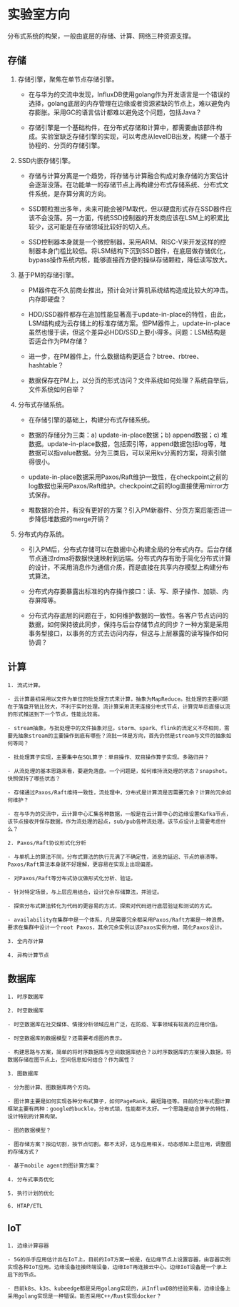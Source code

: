 # 实验室方向

分布式系统的构架，一般由底层的存储、计算、网络三种资源支撑。

## 存储

1. 存储引擎，聚焦在单节点存储引擎。

    - 在与华为的交流中发现，InfluxDB使用golang作为开发语言是一个错误的选择，golang底层的内存管理在边缘或者资源紧缺的节点上，难以避免内存膨胀。采用GC的语言估计都难以避免这个问题，包括Java？

    - 存储引擎是一个基础构件，在分布式存储和计算中，都需要由该部件构成。实验室缺乏存储引擎的实现，可以考虑从levelDB出发，构建一个基于协程的、分页的存储引擎。

2. SSD内嵌存储引擎。

    - 存储与计算分离是一个趋势，将存储与计算融合构成对象存储的方案估计会逐渐没落。在功能单一的存储节点上再构建分布式存储系统、分布式文件系统，是存算分离的方向。

    - SSD颗粒推出多年，未来可能会被PM取代，但以硬盘形式存在SSD器件应该不会没落。另一方面，传统SSD控制器的开发商应该在LSM上的积累比较少，这可能是在存储领域比较好的切入点。

    - SSD控制器本身就是一个微控制器，采用ARM、RISC-V来开发这样的控制器本身门槛比较低。将LSM结构下沉到SSD器件，在底层做存储优化，bypass操作系统内核，能够直接而方便的操纵存储颗粒，降低读写放大。

3. 基于PM的存储引擎。

    - PM器件在不久前商业推出，预计会对计算机系统结构造成比较大的冲击。内存即硬盘？

    - HDD/SSD器件都存在追加性能显著高于update-in-place的特性，由此，LSM结构成为云存储上的标准存储方案。但PM器件上，update-in-place虽然也慢于读，但这个差异必HDD/SSD上要小得多。问题：LSM结构是否适合作为PM存储？

    - 进一步，在PM器件上，什么数据结构更适合？btree、rbtree、hashtable？

    - 数据保存在PM上，以分页的形式访问？文件系统如何处理？系统自举后，文件系统如何自举？

4. 分布式存储系统。

    - 在存储引擎的基础上，构建分布式存储系统。

    - 数据的存储分为三类：a) update-in-place数据；b) append数据；c) 堆数据。update-in-place数据，包括索引等，append数据包括log等，堆数据可以指value数据。分为三类后，可以采用kv分离的方案，将索引做得很小。

    - update-in-place数据采用Paxos/Raft维护一致性，在checkpoint之前的log数据也采用Paxos/Raft维护。checkpoint之前的log直接使用mirror方式保存。

    - 堆数据的合并，有没有更好的方案？引入PM新器件、分页方案后能否进一步降低堆数据的merge开销？

5. 分布式内存系统。

    - 引入PM后，分布式存储可以在数据中心构建全局的分布式内存。后台存储节点通过rdma将数据快速映射到远端。分布式内存有助于简化分布式计算的设计，不采用消息作为通信介质，而是直接在共享内存模型上构建分布式算法。

    - 分布式内存要暴露出标准的内存操作接口：读、写、原子操作、加锁、内存屏障等。

    - 分布式内存底层的问题在于，如何维护数据的一致性。各客户节点访问的数据，如何保持彼此同步，保持与后台存储节点的同步？一种方案是采用事务型接口，以事务的方式去访问内存，但这与上层暴露的读写操作如何协调？

## 计算

    1. 流式计算。

    - 云计算最初采用以文件为单位的批处理方式来计算，抽象为MapReduce。批处理的主要问题在于落盘开销比较大，不利于实时处理。流计算采用流来连接分布式节点，计算完毕后直接以流的形式推送到下一个节点，性能比较高。

    - stream抽象，与批处理中的文件抽象对应。storm、spark、flink的流定义不尽相同，需要先抽象stream的主要操作到底有哪些？流批一体是方向，首先仍然是stream与文件的抽象如何等同？

    - 批处理算子实现，主要集中在SQL算子：单目操作、双目操作算子实现。多路归并？

    - 从流处理的基本思路来看，要避免落盘。一个问题是，如何维持流处理的状态？snapshot。快照保持了哪些状态？

    - 存储通过Paxos/Raft维持一致性，流处理中，分布式是计算流是否需要冗余？计算的冗余如何维护？

    - 在与华为的交流中，云计算中心汇集各种数据，一般是在云计算中心的边缘设置Kafka节点，该节点接收并保存数据，作为流处理的起点，sub/pub各种流处理。该节点设计上需要考虑什么？

    2. Paxos/Raft协议形式化分析

    - 与单机上的算法不同，分布式算法的执行充满了不确定性，消息的延迟、节点的崩溃等。Paxos/Raft算法本身就不好理解，更容易在实现上出现偏差。

    - 对Paxos/Raft等分布式协议做形式化分析、验证。

    - 针对特定场景，与上层应用结合，设计冗余存储算法，并验证。

    - 探索分布式算法转化为代码的更容易的方式，探索对代码进行底层验证和测试的方式。

    - availability在集群中是一个体系，凡是需要冗余都采用Paxos/Raft方案是一种浪费。要求在集群中设计一个root Paxos，其余冗余实例以该Paxos实例为根，简化Paxos设计。

    3. 全内存计算

    4. 异构计算节点

## 数据库

    1. 时序数据库

    2. 时空数据库

    - 时空数据库在社交媒体、情报分析领域应用广泛，在防疫、军事领域有较高的应用价值。

    - 时空数据库的数据模型？还需要考虑图的表示。

    - 构建思路与方案，简单的将时序数据库与空间数据库结合？以时序数据库的方案接入数据，将数据存储在图节点上，空间信息如何结合？作为属性？

    3. 图数据库

    - 分为图计算、图数据库两个方向。

    - 图计算主要是如何实现各种分布式算子，如何PageRank，最短路径等。目前的分布式图计算框架主要有两种：google的buckle，分布式锁，性能都不太好。一个思路是结合算子的特性，设计特别的计算构架。

    - 图的数据模型？

    - 图存储方案？按边切割，按节点切割。都不太好，这与应用相关。动态感知上层应用，调整图的存储方式？

    - 基于mobile agent的图计算方案？

    4. 分布式事务优化

    5. 执行计划的优化

    6. HTAP/ETL

## IoT

    1. 边缘计算容器

    - 5G的杀手应用估计出在IoT上，目前的IoT方案一般是，在边缘节点上设置容器，由容器实例实现各种IoT应用。边缘设备挂接终端设备，边缘IoT再连接云中心。边缘IoT设备是一个承上启下的节点。

    - 目前k8s、k3s、kubeedge都是采用golang实现的，从InfluxDB的经验来看，边缘设备上采用golang实现是一种错误。能否采用C++/Rust实现docker？



